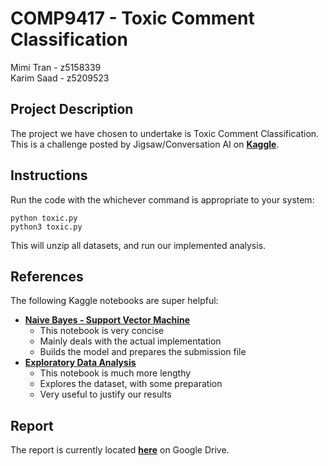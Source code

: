 # COMP9417 - Toxic Comment Classification
Mimi Tran - z5158339\
Karim Saad - z5209523

## Project Description
The project we have chosen to undertake is Toxic Comment Classification. This is a challenge posted by Jigsaw/Conversation AI on [**Kaggle**](https://www.kaggle.com/c/jigsaw-toxic-comment-classification-challenge).

## Instructions
Run the code with the whichever command is appropriate to your system:

    python toxic.py
    python3 toxic.py

This will unzip all datasets, and run our implemented analysis.

## References
The following Kaggle notebooks are super helpful:

- [**Naive Bayes - Support Vector Machine**](https://www.kaggle.com/jhoward/nb-svm-strong-linear-baseline)
    - This notebook is very concise
    - Mainly deals with the actual implementation
    - Builds the model and prepares the submission file
- [**Exploratory Data Analysis**](https://www.kaggle.com/jagangupta/stop-the-s-toxic-comments-eda)
    - This notebook is much more lengthy
    - Explores the dataset, with some preparation
    - Very useful to justify our results

## Report
The report is currently located [**here**](https://docs.google.com/document/d/1sUgoUPmcV7uHLe_XSr5kLB20RkgOK5ALO-yAvKfBWUk/edit?usp=sharing) on Google Drive.